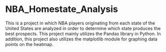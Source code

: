 # NBA_Homestate_Analysis

This is a project in which NBA players originating from each state of the United States are analyzed in order to determine which state produces the best prospects. This project mainly utilizes the Pandas library in Python. In addition, this project also utilizes the matplotlib module for graphing data points on the heatmap.
